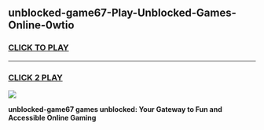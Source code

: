 
## unblocked-game67-Play-Unblocked-Games-Online-0wtio
<h3>
<a href="https://premium76.site?title=unblocked-game67&ref=25A">CLICK TO PLAY</a></h3>
<hr>

<h3>
<a href="https://premium76.site?title=unblocked-game67&ref=25A">CLICK 2 PLAY</a>
  
</h3>

<a href="https://premium76.site?title=unblocked-game67&ref=25A"><img src="https://clearcache.store/games.png"></a>


**unblocked-game67 games unblocked: Your Gateway to Fun and Accessible Online Gaming**
